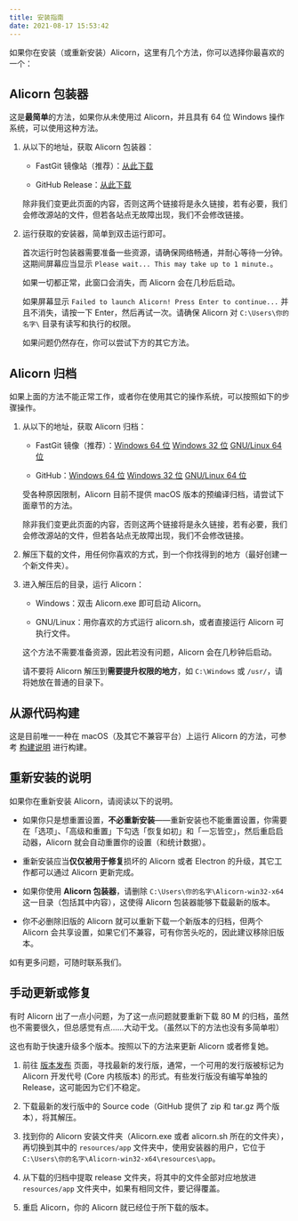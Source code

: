 ```yaml
---
title: 安装指南
date: 2021-08-17 15:53:42
---
```


如果你在安装（或重新安装）Alicorn，这里有几个方法，你可以选择你最喜欢的一个：

## Alicorn 包装器

这是**最简单**的方法，如果你从未使用过 Alicorn，并且具有 64 位 Windows 操作系统，可以使用这种方法。

1. 从以下的地址，获取 Alicorn 包装器：
   
   - FastGit 镜像站（推荐）：[从此下载](https://endpoint.fastgit.org/https://github.com/Andy-K-Sparklight/AlicornWrapped/releases/download/latest/AlicornWrapped.exe)
   
   - GitHub Release：[从此下载](https://github.com/Andy-K-Sparklight/AlicornWrapped/releases/download/latest/AlicornWrapped.exe)
   
   除非我们变更此页面的内容，否则这两个链接将是永久链接，若有必要，我们会修改源站的文件，但若各站点无故障出现，我们不会修改链接。

2. 运行获取的安装器，简单到双击运行即可。
   
   首次运行时包装器需要准备一些资源，请确保网络畅通，并耐心等待一分钟。这期间屏幕应当显示 `Please wait... This may take up to 1 minute.`。
   
   如果一切都正常，此窗口会消失，而 Alicorn 会在几秒后启动。
   
   如果屏幕显示 `Failed to launch Alicorn! Press Enter to continue...` 并且不消失，请按一下 Enter，然后再试一次。请确保 Alicorn 对 `C:\Users\你的名字\` 目录有读写和执行的权限。
   
   如果问题仍然存在，你可以尝试下方的其它方法。

## Alicorn 归档

如果上面的方法不能正常工作，或者你在使用其它的操作系统，可以按照如下的步骤操作。

1. 从以下的地址，获取 Alicorn 归档：
   
   - FastGit 镜像（推荐）：[Windows 64 位](https://endpoint.fastgit.org/https://github.com/Andy-K-Sparklight/AlicornBinaries/releases/download/latest/Alicorn-win32-x64.zip) [Windows 32 位](https://endpoint.fastgit.org/https://github.com/Andy-K-Sparklight/AlicornBinaries/releases/download/latest/Alicorn-win32-ia32.zip) [GNU/Linux 64 位](https://endpoint.fastgit.org/https://github.com/Andy-K-Sparklight/AlicornBinaries/releases/download/latest/Alicorn-linux-x64.tar.gz)
   
   - GitHub：[Windows 64 位](https://github.com/Andy-K-Sparklight/AlicornBinaries/releases/download/latest/Alicorn-win32-x64.zip) [Windows 32 位](https://github.com/Andy-K-Sparklight/AlicornBinaries/releases/download/latest/Alicorn-win32-ia32.zip) [GNU/Linux 64 位](https://github.com/Andy-K-Sparklight/AlicornBinaries/releases/download/latest/Alicorn-linux-x64.tar.gz)
   
   受各种原因限制，Alicorn 目前不提供 macOS 版本的预编译归档，请尝试下面章节的方法。
   
   除非我们变更此页面的内容，否则这两个链接将是永久链接，若有必要，我们会修改源站的文件，但若各站点无故障出现，我们不会修改链接。

2. 解压下载的文件，用任何你喜欢的方式，到一个你找得到的地方（最好创建一个新文件夹）。

3. 进入解压后的目录，运行 Alicorn：
   
   - Windows：双击 Alicorn.exe 即可启动 Alicorn。
   
   - GNU/Linux：用你喜欢的方式运行 alicorn.sh，或者直接运行 Alicorn 可执行文件。
   
   这个方法不需要准备资源，因此若没有问题，Alicorn 会在几秒钟后启动。
   
   请不要将 Alicorn 解压到**需要提升权限的地方**，如 `C:\Windows` 或 `/usr/`，请将她放在普通的目录下。

## 从源代码构建

这是目前唯一一种在 macOS（及其它不兼容平台）上运行 Alicorn 的方法，可参考 [构建说明](https://github.com/Andy-K-Sparklight/Alicorn/blob/main/README.md) 进行构建。

## 重新安装的说明

如果你在重新安装 Alicorn，请阅读以下的说明。

- 如果你只是想重置设置，**不必重新安装**——重新安装也不能重置设置，你需要在「选项」、「高级和重置」下勾选「恢复如初」和「一忘皆空」，然后重启启动器，Alicorn 就会自动重置你的设置（和统计数据）。

- 重新安装应当**仅仅被用于修复**损坏的 Alicorn 或者 Electron 的升级，其它工作都可以通过 Alicorn 更新完成。

- 如果你使用 **Alicorn 包装器**，请删除 `C:\Users\你的名字\Alicorn-win32-x64` 这一目录（包括其中内容），这使得 Alicorn 包装器能够下载最新的版本。

- 你不必删除旧版的 Alicorn 就可以重新下载一个新版本的归档，但两个 Alicorn 会共享设置，如果它们不兼容，可有你苦头吃的，因此建议移除旧版本。

如有更多问题，可随时联系我们。

## 手动更新或修复

有时 Alicorn 出了一点小问题，为了这一点问题就要重新下载 80 M 的归档，虽然也不需要很久，但总感觉有点……大动干戈。（虽然以下的方法也没有多简单啦）

这也有助于快速升级多个版本。按照以下的方法来更新 Alicorn 或者修复她。

1. 前往 [版本发布](https://github.com/Andy-K-Sparklight/Alicorn/releases) 页面，寻找最新的发行版，通常，一个可用的发行版被标记为 Alicorn 开发代号 (Core 内核版本) 的形式。有些发行版没有编写单独的 Release，这可能因为它们不稳定。

2. 下载最新的发行版中的 Source code（GitHub 提供了 zip 和 tar.gz 两个版本），将其解压。

3. 找到你的 Alicorn 安装文件夹（Alicorn.exe 或者 alicorn.sh 所在的文件夹），再切换到其中的 `resources/app` 文件夹中，使用安装器的用户，它位于 `C:\Users\你的名字\Alicorn-win32-x64\resources\app`。

4. 从下载的归档中提取 release 文件夹，将其中的文件全部对应地放进 `resources/app` 文件夹中，如果有相同文件，要记得覆盖。

5. 重启 Alicorn，你的 Alicorn 就已经位于所下载的版本。
